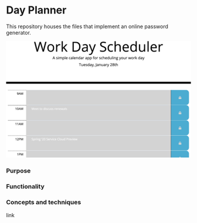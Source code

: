 # Day Planner
This repository houses the files that implement an online password generator.

![Screenshot for day planner](src/images/scheduler-screenshot.png)

### Purpose

### Functionality

### Concepts and techniques

link
